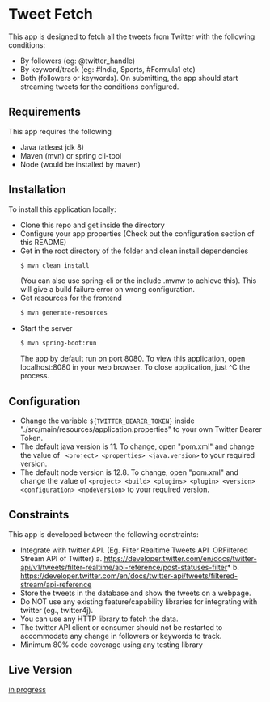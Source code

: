 # Tweet Fetch

This app is designed to fetch all the tweets from Twitter with the following
conditions:
* By followers (eg: @twitter_handle)
* By keyword/track (eg: #India, Sports, #Formula1 etc)
* Both (followers or keywords).
On submitting, the app should start streaming tweets for the conditions configured.

## Requirements

This app requires the following
* Java (atleast jdk 8)
* Maven (mvn) or spring cli-tool
* Node (would be installed by maven)

## Installation

To install this application locally:
* Clone this repo and get inside the directory
* Configure your app properties (Check out the configuration section of this README)
* Get in the root directory of the folder and clean install dependencies
    ``` bash
    $ mvn clean install
    ```
    (You can also use spring-cli or the include .mvnw to achieve this). This will give a build failure error on wrong configuration.
* Get resources for the frontend
    ``` bash
    $ mvn generate-resources
    ```
* Start the server 
    ``` bash
    $ mvn spring-boot:run
    ```
    The app by default run on port 8080. 
    To view this application, open localhost:8080 in your web browser.
    To close application, just ^C the process.

## Configuration

* Change the variable ``` ${TWITTER_BEARER_TOKEN} ``` inside "./src/main/resources/application.properties" to your own Twitter Bearer Token.
* The default java version is 11. To change, open "pom.xml" and change the value of ``` <project> <properties> <java.version>``` to your required version.
* The default node version is 12.8. To change, open "pom.xml" and change the value of ``` <project> <build> <plugins> <plugin> <version> <configuration> <nodeVersion> ``` to your required version.

## Constraints

This app is developed between the following constraints:
* Integrate with twitter API. (Eg. Filter Realtime Tweets API ​ OR​ Filtered Stream API of Twitter)
        a. https://developer.twitter.com/en/docs/twitter-api/v1/tweets/filter-realtime/api-reference/post-statuses-filter*      b. https://developer.twitter.com/en/docs/twitter-api/tweets/filtered-stream/api-reference
* Store the tweets in the database and show the tweets on a webpage.
* Do NOT use any existing feature/capability libraries for integrating with twitter (eg., twitter4j).
* You can use any HTTP library to fetch the data.
* The twitter API client or consumer should not be restarted to accommodate any change in followers or keywords to track.
* Minimum 80% code coverage using any testing library

## Live Version
[in progress]()